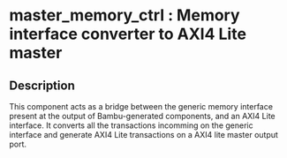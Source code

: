 # master_memory_ctrl : Memory interface converter to AXI4 Lite master

## Description

This component acts as a bridge between the generic memory interface present at the output of Bambu-generated components, and an AXI4 Lite interface. It converts all the transactions incomming on the generic interface and generate AXI4 Lite transactions on a AXI4 lite master output port.